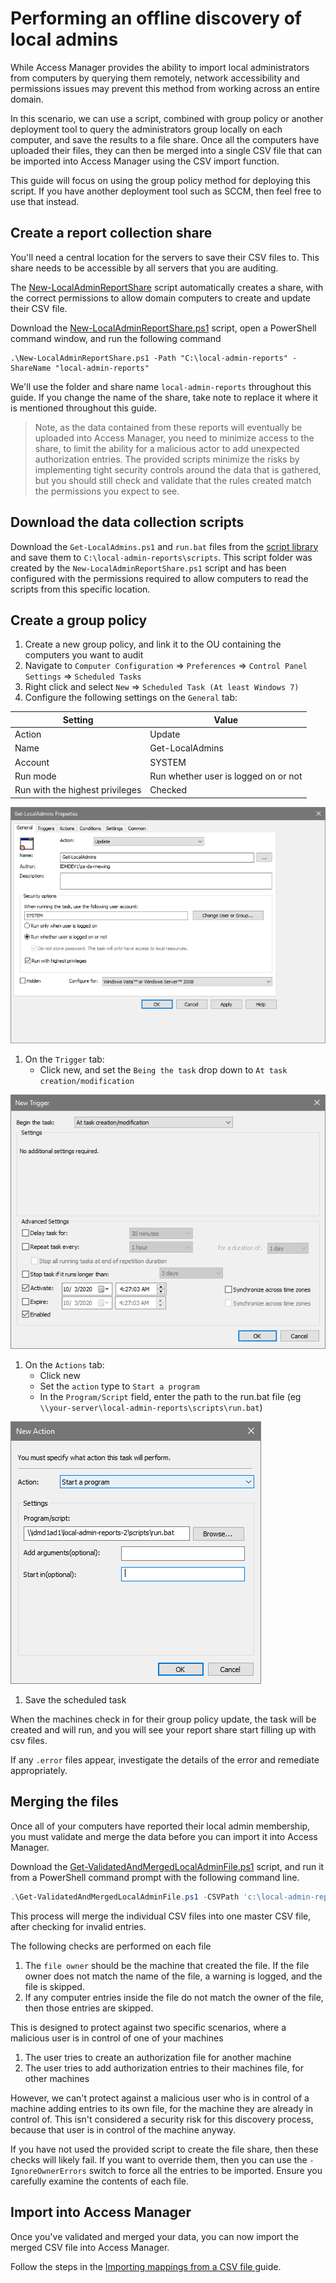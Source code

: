 # Performing an offline discovery of local admins

While Access Manager provides the ability to import local administrators from computers by querying them remotely, network accessibility and permissions issues may prevent this method from working across an entire domain.

In this scenario, we can use a script, combined with group policy or another deployment tool to query the administrators group locally on each computer, and save the results to a file share. Once all the computers have uploaded their files, they can then be merged into a single CSV file that can be imported into Access Manager using the CSV import function.

This guide will focus on using the group policy method for deploying this script. If you have another deployment tool such as SCCM, then feel free to use that instead.

## Create a report collection share

You'll need a central location for the servers to save their CSV files to. This share needs to be accessible by all servers that you are auditing.

The [New-LocalAdminReportShare](https://github.com/lithnet/access-manager/blob/master/src/Lithnet.AccessManager/Lithnet.AccessManager.Server.UI/ScriptTemplates/OfflineLocalAdminReport/New-LocalAdminReportShare.ps1) script automatically creates a share, with the correct permissions to allow domain computers to create and update their CSV file.

Download the [New-LocalAdminReportShare.ps1](https://github.com/lithnet/access-manager/blob/master/src/Lithnet.AccessManager/Lithnet.AccessManager.Server.UI/ScriptTemplates/OfflineLocalAdminReport/New-LocalAdminReportShare.ps1) script, open a PowerShell command window, and run the following command

```
.\New-LocalAdminReportShare.ps1 -Path "C:\local-admin-reports" -ShareName "local-admin-reports"
```

We'll use the folder and share name `local-admin-reports` throughout this guide. If you change the name of the share, take note to replace it where it is mentioned throughout this guide.

> Note, as the data contained from these reports will eventually be uploaded into Access Manager, you need to minimize access to the share, to limit the ability for a malicious actor to add unexpected authorization entries. The provided scripts minimize the risks by implementing tight security controls around the data that is gathered, but you should still check and validate that the rules created match the permissions you expect to see.

## Download the data collection scripts

Download the `Get-LocalAdmins.ps1` and `run.bat` files from the [script library](https://github.com/lithnet/access-manager/tree/master/src/Lithnet.AccessManager/Lithnet.AccessManager.Server.UI/ScriptTemplates/OfflineLocalAdminReport) and save them to `C:\local-admin-reports\scripts`. This script folder was created by the `New-LocalAdminReportShare.ps1` script and has been configured with the permissions required to allow computers to read the scripts from this specific location.

## Create a group policy

1. Create a new group policy, and link it to the OU containing the computers you want to audit
2. Navigate to `Computer Configuration` => `Preferences` => `Control Panel Settings` => `Scheduled Tasks`
3. Right click and select `New` => `Scheduled Task (At least Windows 7)`
4. Configure the following settings on the `General` tab:

| Setting                         | Value                                |
| ------------------------------- | ------------------------------------ |
| Action                          | Update                               |
| Name                            | Get-LocalAdmins                      |
| Account                         | SYSTEM                               |
| Run mode                        | Run whether user is logged on or not |
| Run with the highest privileges | Checked                              |

![](../../.gitbook/assets/group-policy-local-admins-script-scheduledtask-general.png)

1. On the `Trigger` tab:
   * Click new, and set the `Being the task` drop down to `At task creation/modification`

![](../../.gitbook/assets/group-policy-local-admins-script-scheduledtask-trigger-new.png)

1. On the `Actions` tab:
   * Click new
   * Set the `action` type to `Start a program`
   * In the `Program/Script` field, enter the path to the run.bat file (eg `\\your-server\local-admin-reports\scripts\run.bat`)

![](../../.gitbook/assets/group-policy-local-admins-script-scheduledtask-action-new.png)

1. Save the scheduled task

When the machines check in for their group policy update, the task will be created and will run, and you will see your report share start filling up with csv files.

If any `.error` files appear, investigate the details of the error and remediate appropriately.

## Merging the files

Once all of your computers have reported their local admin membership, you must validate and merge the data before you can import it into Access Manager.

Download the [Get-ValidatedAndMergedLocalAdminFile.ps1](https://github.com/lithnet/access-manager/blob/master/src/Lithnet.AccessManager/Lithnet.AccessManager.Server.UI/ScriptTemplates/OfflineLocalAdminReport/Get-ValidatedAndMergedLocalAdminFile.ps1) script, and run it from a PowerShell command prompt with the following command line.

```powershell
.\Get-ValidatedAndMergedLocalAdminFile.ps1 -CSVPath 'c:\local-admin-reports' -OutFile 'c:\merged-results.csv'
```

This process will merge the individual CSV files into one master CSV file, after checking for invalid entries.

The following checks are performed on each file

1. The `file owner` should be the machine that created the file. If the file owner does not match the name of the file, a warning is logged, and the file is skipped.
2. If any computer entries inside the file do not match the owner of the file, then those entries are skipped.

This is designed to protect against two specific scenarios, where a malicious user is in control of one of your machines

1. The user tries to create an authorization file for another machine
2. The user tries to add authorization entries to their machines file, for other machines

However, we can't protect against a malicious user who is in control of a machine adding entries to its own file, for the machine they are already in control of. This isn't considered a security risk for this discovery process, because that user is in control of the machine anyway.

If you have not used the provided script to create the file share, then these checks will likely fail. If you want to override them, then you can use the `-IgnoreOwnerErrors` switch to force all the entries to be imported. Ensure you carefully examine the contents of each file.

## Import into Access Manager

Once you've validated and merged your data, you can now import the merged CSV file into Access Manager.

Follow the steps in the [Importing mappings from a CSV file ](../../configuration/importing-authorization-rules/importing-mappings-from-a-csv-file.md)guide.
